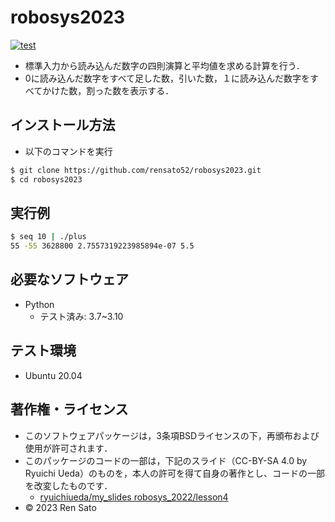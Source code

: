 # robosys2023
[![test](https://github.com/rensato52/robosys2023/actions/workflows/test.yml/badge.svg)](https://github.com/rensato52/robosys2023/actions/workflows/test.yml)

* 標準入力から読み込んだ数字の四則演算と平均値を求める計算を行う．
* 0に読み込んだ数字をすべて足した数，引いた数，１に読み込んだ数字をすべてかけた数，割った数を表示する．

## インストール方法
* 以下のコマンドを実行
```bash
$ git clone https://github.com/rensato52/robosys2023.git
$ cd robosys2023
```


## 実行例

```bash
$ seq 10 | ./plus
55 -55 3628800 2.7557319223985894e-07 5.5
```

## 必要なソフトウェア
* Python
  * テスト済み: 3.7~3.10

## テスト環境
* Ubuntu 20.04

## 著作権・ライセンス
* このソフトウェアパッケージは，3条項BSDライセンスの下，再頒布および使用が許可されます．
* このパッケージのコードの一部は，下記のスライド（CC-BY-SA 4.0 by Ryuichi Ueda）のものを，本人の許可を得て自身の著作とし、コードの一部を改変したものです．
	*  [ryuichiueda/my_slides robosys_2022/lesson4](https://ryuichiueda.github.io/my_slides/robosys_2022/lesson4.html#/)
* © 2023 Ren Sato
